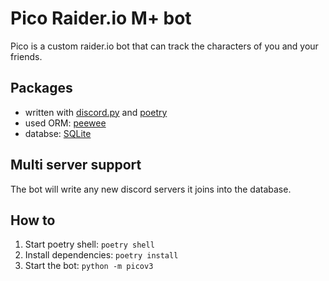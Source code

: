 # Pico Raider.io M+ bot

Pico is a custom raider.io bot that can track the characters of you and your friends.

## Packages

- written with [discord.py](discordpy.readthedocs.io) and [poetry](https://python-poetry.org/docs/basic-usage/)
- used ORM: [peewee](https://docs.peewee-orm.com/)
- databse: [SQLite](https://www.sqlite.org/)

## Multi server support

The bot will write any new discord servers it joins into the database. 

## How to

1. Start poetry shell: `poetry shell`
2. Install dependencies: `poetry install`
3. Start the bot: `python -m picov3`

